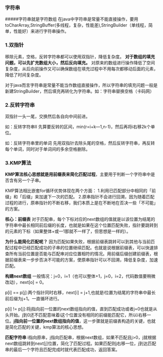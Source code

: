 ### 字符串
#####字符串就是字符数组
在java中字符串是常量不能直接操作，要用toCharArray,StringBuffer(多线程，复杂，性能差),StringBuilder（单线程，简单，性能好）来进行字符串操作。

### 1.双指针
移除元素，空格，反转字符串都可以使用双指针，降低复杂度。
**对于数组的填充问题，可以先扩充数组大小，然后反向填充。** 对原来的数组进行操作降低了空间复杂度，从后向前操作又可以确保数组在填充过程中不用每次都移动后面的元素，降低了时间复杂度。

对于java而言字符串是常量不能当作数组直接操作，所以字符串的填充问题一般是新建StringBuilder，然后填充再转化为字符串。如：字符串替换空格（卡码网）

### 2.反转字符串
双指针一头一尾，交换然后各自向中间前进。

如：反转字符串Ⅱ  先算要反转的区间，min(r=i+k—1,n-1)，然后再将i右移2k个单位。

如：反转字符串里的单词 先用双指针去除头尾的空格，然后反转字符串，再反转每个单词，同时对于单词间的多余空格删除。

### 3.KMP算法
**KMP算法核心思想就是用前缀表来简化匹配过程**，主要用于判断一个字符串中是否含有另一个子串。

KMP算法相比嵌套for循环优势体现在两个方面：
1.利用已匹配部分中相同的「前缀」和「后缀」来加速下一次的匹配。
2.原串指针不会进行回溯，因为随着匹配过程的进行，原串指针的不断右移，我们本质上是在不断地在否决一些「不可能」的方案。

**核心：前缀表**
对于匹配串，每个下标对应的next数组的值就是以该位置为结尾的字符串中最长相同前后缀的长度，也就是如果在这个位置匹配失败，指针要跳转到的元素的下标（如果整体+或—1那就不一样了，但思想是一样的）。

**为什么能简化匹配呢？** 
因为匹配如果失败，根据前缀表跳转可以到其他与当前匹配过程中已经匹配成功的子串的位置继续匹配。也就是说根据前缀表，可以快速排查所有当前位置是否能与匹配串对应位置相符的情况。用前缀后缀创建前缀表，根据前缀表来一步步否决不可能的方案，使原串指针可以不回溯，降低复杂度，加速匹配。

**构建next数组**
一般情况：j=0，i=1（也可以整体+1，j=0，i=2，代码数值要稍微改动），next[o] = 0。

p[i] == p[j]:两个指针同时右移，next[i] = j+1,也就是i位置为结尾的字符串中最长前后缀为j+1。一直循环进行。

p[i] != p[j]:将j指向前一位置的next数组指向的值，直到匹配成功或者j=0也就是从头开始。j到0还不匹配意味着i这个位置没有相同的前缀能匹配它，所以i右移一位。**j指向前一位置的next数组指向的值**，这一步骤就是前缀表构造的关键，也就是简化匹配的关键，kmp算法的核心思想。

**匹配字符串**
i指向原串，j指向匹配串，根据next数组，如果不匹配且j>0，j就根据next数组跳转到next[j]位置，简化了匹配过程。如果匹配则j右移一位，j到达匹配串的最后一个字符且匹配完成时就代表匹配成功，返回答案。
